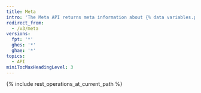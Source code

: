 ```yaml
---
title: Meta
intro: 'The Meta API returns meta information about {% data variables.product.product_name %} including the IP addresses of {% data variables.product.product_name %} services.'
redirect_from:
  - /v3/meta
versions:
  fpt: '*'
  ghes: '*'
  ghae: '*'
topics:
  - API
miniTocMaxHeadingLevel: 3
---
```


{% include rest_operations_at_current_path %}

